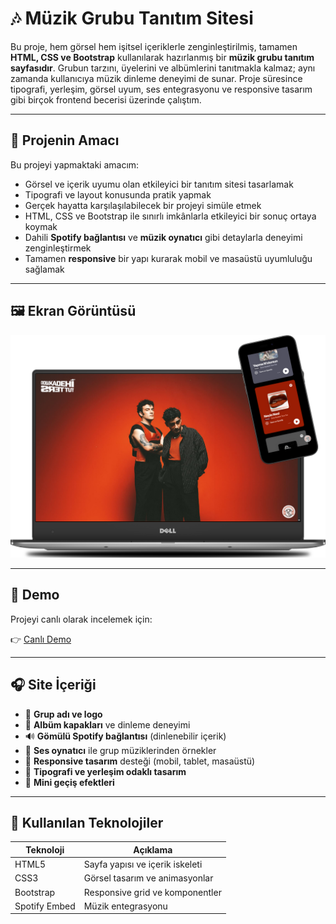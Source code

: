 # 🎶 Müzik Grubu Tanıtım Sitesi

Bu proje, hem görsel hem işitsel içeriklerle zenginleştirilmiş, tamamen **HTML, CSS ve Bootstrap** kullanılarak hazırlanmış bir **müzik grubu tanıtım sayfasıdır**. Grubun tarzını, üyelerini ve albümlerini tanıtmakla kalmaz; aynı zamanda kullanıcıya müzik dinleme deneyimi de sunar. Proje süresince tipografi, yerleşim, görsel uyum, ses entegrasyonu ve responsive tasarım gibi birçok frontend becerisi üzerinde çalıştım.

---

## 🎯 Projenin Amacı

Bu projeyi yapmaktaki amacım:
- Görsel ve içerik uyumu olan etkileyici bir tanıtım sitesi tasarlamak
- Tipografi ve layout konusunda pratik yapmak
- Gerçek hayatta karşılaşılabilecek bir projeyi simüle etmek
- HTML, CSS ve Bootstrap ile sınırlı imkânlarla etkileyici bir sonuç ortaya koymak
- Dahili **Spotify bağlantısı** ve **müzik oynatıcı** gibi detaylarla deneyimi zenginleştirmek
- Tamamen **responsive** bir yapı kurarak mobil ve masaüstü uyumluluğu sağlamak
---

## 🖼️ Ekran Görüntüsü

![Müzik Grubu Sitesi](./images/muzik-grubu-tanitimi.png)

---

## 🔗 Demo

Projeyi canlı olarak incelemek için:

👉 [Canlı Demo](https://tugce.42web.io)

---

## 🎧 Site İçeriği

- 🎵 **Grup adı ve logo**
- 💽 **Albüm kapakları** ve dinleme deneyimi
- 🔊 **Gömülü Spotify bağlantısı** (dinlenebilir içerik)
- 🎼 **Ses oynatıcı** ile grup müziklerinden örnekler
- 📱 **Responsive tasarım** desteği (mobil, tablet, masaüstü)
- 🎨 **Tipografi ve yerleşim odaklı tasarım**
- 🌈 **Mini geçiş efektleri**

---

## 🔧 Kullanılan Teknolojiler

| Teknoloji     | Açıklama                             |
| -------------- | ------------------------------------ |
| HTML5         | Sayfa yapısı ve içerik iskeleti      |
| CSS3          | Görsel tasarım ve animasyonlar       |
| Bootstrap     | Responsive grid ve komponentler      |
| Spotify Embed | Müzik entegrasyonu                   |
